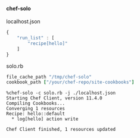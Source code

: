 #### chef-solo

localhost.json

```javascript
{
    "run_list" : [
        "recipe[hello]"
    ]
}
```


solo.rb

```ruby
file_cache_path "/tmp/chef-solo"
cookbook_path ["/your/chef-repo/site-cookbooks"]
```

```
%chef-solo -c solo.rb -j ./localhost.json
Starting Chef Client, version 11.4.0
Compiling Cookbooks...
Converging 1 resources
Recipe: hello::default
  * log[hello] action write

Chef Client finished, 1 resources updated
```